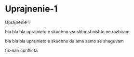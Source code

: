 # Uprajnenie-1
Uprajnenie 1

bla bla bla uprajnieto e skuchno
vsushtnost nishto ne razbiram

bla bla bla uprajnieto e skuchno
da ama samo se sheguvam

fix-nah conflicta


